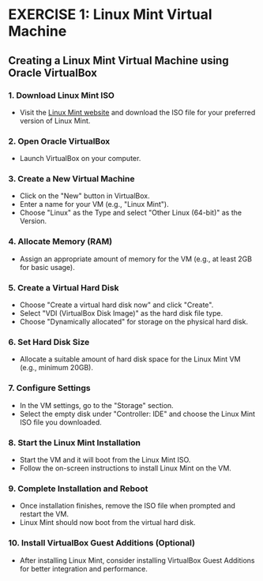 # EXERCISE 1: Linux Mint Virtual Machine

## Creating a Linux Mint Virtual Machine using Oracle VirtualBox

### 1. Download Linux Mint ISO
- Visit the [Linux Mint website](https://linuxmint.com/) and download the ISO file for your preferred version of Linux Mint.

### 2. Open Oracle VirtualBox
- Launch VirtualBox on your computer.

### 3. Create a New Virtual Machine
- Click on the "New" button in VirtualBox.
- Enter a name for your VM (e.g., "Linux Mint").
- Choose "Linux" as the Type and select "Other Linux (64-bit)" as the Version.

### 4. Allocate Memory (RAM)
- Assign an appropriate amount of memory for the VM (e.g., at least 2GB for basic usage).

### 5. Create a Virtual Hard Disk
- Choose "Create a virtual hard disk now" and click "Create".
- Select "VDI (VirtualBox Disk Image)" as the hard disk file type.
- Choose "Dynamically allocated" for storage on the physical hard disk.

### 6. Set Hard Disk Size
- Allocate a suitable amount of hard disk space for the Linux Mint VM (e.g., minimum 20GB).

### 7. Configure Settings
- In the VM settings, go to the "Storage" section.
- Select the empty disk under "Controller: IDE" and choose the Linux Mint ISO file you downloaded.

### 8. Start the Linux Mint Installation
- Start the VM and it will boot from the Linux Mint ISO.
- Follow the on-screen instructions to install Linux Mint on the VM.

### 9. Complete Installation and Reboot
- Once installation finishes, remove the ISO file when prompted and restart the VM.
- Linux Mint should now boot from the virtual hard disk.

### 10. Install VirtualBox Guest Additions (Optional)
- After installing Linux Mint, consider installing VirtualBox Guest Additions for better integration and performance.
